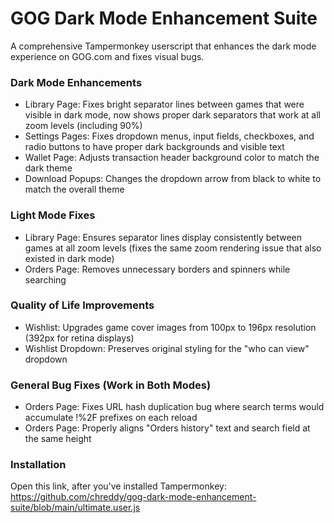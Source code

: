 # GOG Dark Mode Enhancement Suite
A comprehensive Tampermonkey userscript that enhances the dark mode experience on GOG.com and fixes visual bugs.

### Dark Mode Enhancements
- Library Page: Fixes bright separator lines between games that were visible in dark mode, now shows proper dark separators that work at all zoom levels (including 90%)  
- Settings Pages: Fixes dropdown menus, input fields, checkboxes, and radio buttons to have proper dark backgrounds and visible text  
- Wallet Page: Adjusts transaction header background color to match the dark theme  
- Download Popups: Changes the dropdown arrow from black to white to match the overall theme

### Light Mode Fixes
- Library Page: Ensures separator lines display consistently between games at all zoom levels (fixes the same zoom rendering issue that also existed in dark mode)  
- Orders Page: Removes unnecessary borders and spinners while searching

### Quality of Life Improvements
- Wishlist: Upgrades game cover images from 100px to 196px resolution (392px for retina displays)  
- Wishlist Dropdown: Preserves original styling for the "who can view" dropdown

### General Bug Fixes (Work in Both Modes)
- Orders Page: Fixes URL hash duplication bug where search terms would accumulate !%2F prefixes on each reload  
- Orders Page: Properly aligns "Orders history" text and search field at the same height

### Installation
Open this link, after you've installed Tampermonkey: https://github.com/chreddy/gog-dark-mode-enhancement-suite/blob/main/ultimate.user.js
